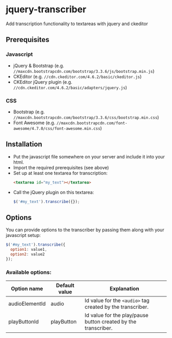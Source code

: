 # jquery-transcriber
Add transcription functionality to textareas with jquery and ckeditor

## Prerequisites
### Javascript
* jQuery & Bootstrap (e.g. `//maxcdn.bootstrapcdn.com/bootstrap/3.3.6/js/bootstrap.min.js`) 
* CKEditor (e.g. `//cdn.ckeditor.com/4.6.2/basic/ckeditor.js`)
* CKEditor jQuery plugin (e.g. `//cdn.ckeditor.com/4.6.2/basic/adapters/jquery.js`)
### CSS
* Bootstrap (e.g. `//maxcdn.bootstrapcdn.com/bootstrap/3.3.6/css/bootstrap.min.css`)
* Font Awesome (e.g. `//maxcdn.bootstrapcdn.com/font-awesome/4.7.0/css/font-awesome.min.css`)

## Installation
* Put the javascript file somewhere on your server and include it into your html.
* Import the required prerequisites (see above)
* Set up at least one textarea for transcription:
  ```html
  <textarea id="my_text"></textarea>
  ```
* Call the jQuery plugin on this textarea:
  ```javascript
  $('#my_text').transcribe({});
  ```
  
  
  
## Options
You can provide options to the transcriber by passing them along with your javascript setup:
  ```javascript
  $('#my_text').transcribe({
    option1: value1,
    option2: value2
  });
  ```
  
### Available options:

Option name | Default value | Explanation
------------|---------------|------------
audioElementId | audio | Id value for the `<audio>` tag created by the transcriber.
playButtonId | playButton | Id value for the play/pause button created by the transcriber.


